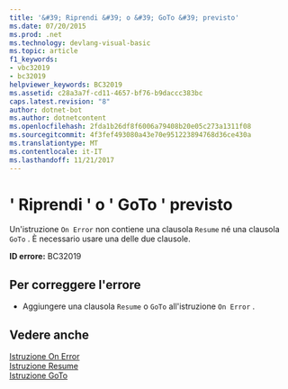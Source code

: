 ```yaml
---
title: '&#39; Riprendi &#39; o &#39; GoTo &#39; previsto'
ms.date: 07/20/2015
ms.prod: .net
ms.technology: devlang-visual-basic
ms.topic: article
f1_keywords:
- vbc32019
- bc32019
helpviewer_keywords: BC32019
ms.assetid: c28a3a7f-cd11-4657-bf76-b9daccc383bc
caps.latest.revision: "8"
author: dotnet-bot
ms.author: dotnetcontent
ms.openlocfilehash: 2fda1b26df8f6006a79408b20e05c273a1311f08
ms.sourcegitcommit: 4f3fef493080a43e70e951223894768d36ce430a
ms.translationtype: MT
ms.contentlocale: it-IT
ms.lasthandoff: 11/21/2017
---
```

# <a name="39resume39-or-39goto39-expected"></a>&#39; Riprendi &#39; o &#39; GoTo &#39; previsto
Un'istruzione `On Error` non contiene una clausola `Resume` né una clausola `GoTo` . È necessario usare una delle due clausole.  
  
 **ID errore:** BC32019  
  
## <a name="to-correct-this-error"></a>Per correggere l'errore  
  
-   Aggiungere una clausola `Resume` o `GoTo` all'istruzione `On Error` .  
  
## <a name="see-also"></a>Vedere anche  
 [Istruzione On Error](../../visual-basic/language-reference/statements/on-error-statement.md)  
 [Istruzione Resume](../../visual-basic/language-reference/statements/resume-statement.md)  
 [Istruzione GoTo](../../visual-basic/language-reference/statements/goto-statement.md)
